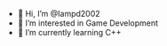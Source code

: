 - 👋 Hi, I’m @Iampd2002
- 👀 I’m interested in Game Development
- 🌱 I’m currently learning C++

<!---
Iampd2002/Iampd2002 is a ✨ special ✨ repository because its `README.md` (this file) appears on your GitHub profile.
You can click the Preview link to take a look at your changes.
--->
